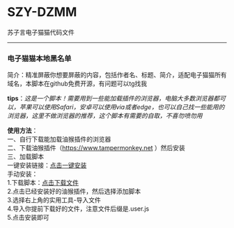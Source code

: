 # SZY-DZMM
苏子言电子猫猫代码文件    

---  
### 电子猫猫本地黑名单   
简介：精准屏蔽你想要屏蔽的内容，包括作者名、标题、简介，适配电子猫猫所有域名，本脚本在github免费开源，有问题可以tg找我  

**tips**：*这是一个脚本！需要用到一些能加载插件的浏览器，电脑大多数浏览器都可以，苹果可以使用Safari，安卓可以使用via或者edge，也可以自己找一些能用的浏览器，这里不做浏览器的推荐，这个脚本有需要的自取，不喜勿喷勿用*   

**使用方法**：   
一、自行下载能加载油猴插件的浏览器   
二、下载油猴插件（https://www.tampermonkey.net ）然后安装   
三、加载脚本   
一键安装链接：[点击一键安装](https://raw.githubusercontent.com/Suziyan-528/SZY-DZMM/blob/main/%E7%94%B5%E5%AD%90%E7%8C%AB%E7%8C%AB%E6%9C%AC%E5%9C%B0%E9%BB%91%E5%90%8D%E5%8D%95/%E5%B0%8F%E9%BB%91%E5%B1%8B.user.js)   
手动安装：  
1.下载脚本：[点击下载文件]()   
2.点击已经安装好的油猴插件，然后选择添加脚本   
3.选择右上角的实用工具-导入文件   
4.导入你提前下载好的文件，注意文件后缀是.user.js   
5.点击安装即可   
